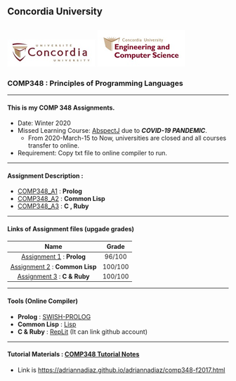 ## Concordia University
![CU-logo](https://github.com/BestBonBai/COMP348/blob/master/Concordia-logo.jpeg) ![ENCS-logo](https://github.com/BestBonBai/COMP348/blob/master/logoENCS.jpg) 
---
### COMP348 : Principles of Programming Languages
---
#### This is my COMP 348 Assignments. 
* Date: Winter 2020
* Missed Learning Course: [AbspectJ](https://www.eclipse.org/ajdt/downloads/index.php) due to ***COVID-19 PANDEMIC***.
    - From 2020-March-15 to Now, universities are closed and all courses transfer to online. 
* Requirement: Copy txt file to online compiler to run.
---
#### Assignment Description :

*  [COMP348_A1](https://github.com/BestBonBai/COMP348/blob/master/COMP348_A1_Winter_2020.pdf) : **Prolog**
*  [COMP348_A2](https://github.com/BestBonBai/COMP348/blob/master/Comp348_A2_Winter_2020.pdf) : **Common Lisp**
*  [COMP348_A3](https://github.com/BestBonBai/COMP348/blob/master/COMP348_A3_%D9%8BWinter_2020.pdf) : **C , Ruby**

---
#### Links of Assignment files (upgade grades)

|                                         Name                                                                 |          Grade        |
|                                        :----:                                                                |          :----:       |
|         [Assignment 1](https://github.com/BestBonBai/COMP348/tree/master/a1_40053833) : **Prolog**           |          96/100       |
|         [Assignment 2](https://github.com/BestBonBai/COMP348/tree/master/a2_40053833) : **Common Lisp**      |          100/100      |
|         [Assignment 3](https://github.com/BestBonBai/COMP348/tree/master/a3_40053833) : **C & Ruby**         |          100/100      |

---
#### Tools (Online Compiler)

* **Prolog** : [SWISH-PROLOG](https://swish.swi-prolog.org/)
* **Common Lisp** : [Lisp](https://www.tutorialspoint.com/execute_lisp_online.php) 
* **C & Ruby** : [RepLit](https://repl.it/@BestBonBai/ImprobableSlimMice#main.c) (It can link github account) 
---
#### Tutorial Materials : [COMP348 Tutorial Notes](https://adriannadiaz.github.io/adriannadiaz/comp348-f2017.html) 
* Link is https://adriannadiaz.github.io/adriannadiaz/comp348-f2017.html
